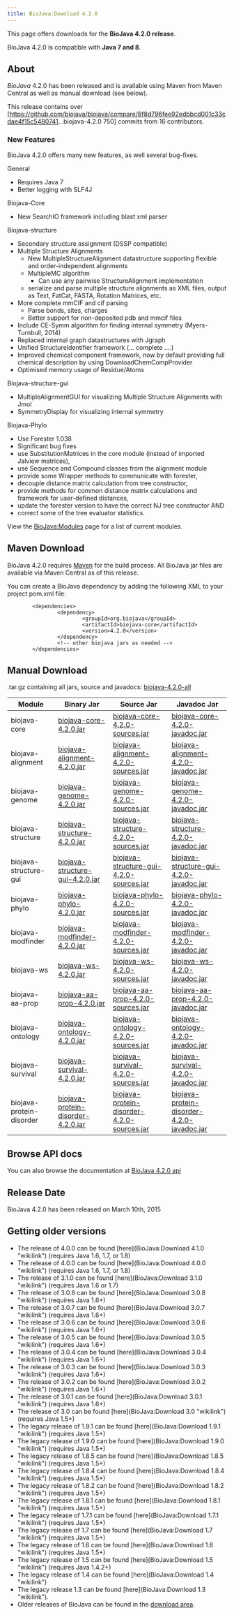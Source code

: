 ```yaml
---
title: BioJava:Download 4.2.0
---
```


This page offers downloads for the <b>BioJava 4.2.0 release</b>.

BioJava 4.2.0 is compatible with <b>Java 7 and 8</b>.

About
-----

*BioJava* 4.2.0 has been released and is available using Maven from
Maven Central as well as manual download (see below).

This release contains over
[<https://github.com/biojava/biojava/compare/6f8d796fee92edbbcd001c33cdae4f15c5480741>...biojava-4.2.0
750] commits from 16 contributors.

### New Features

BioJava 4.2.0 offers many new features, as well several bug-fixes.

General  

-   Requires Java 7
-   Better logging with SLF4J

Biojava-Core  

-   New SearchIO framework including blast xml parser

Biojava-structure  

-   Secondary structure assignment (DSSP compatible)
-   Multiple Structure Alignments
    -   New MultipleStructureAlignment datastructure supporting flexible
        and order-independent alignments
    -   MultipleMC algorithm
        -   Can use any pairwise StructureAlignment implementation
    -   serialize and parse multiple structure alignments as XML files,
        output as Text, FatCat, FASTA, Rotation Matrices, etc.
-   More complete mmCIF and cif parsing
    -   Parse bonds, sites, charges
    -   Better support for non-deposited pdb and mmcif files
-   Include CE-Symm algorithm for finding internal symmetry
    (Myers-Turnbull, 2014)
-   Replaced internal graph datastructures with Jgraph
-   Unified StructureIdentifier framework (... complete ....)
-   Improved chemical component framework, now by default providing full
    chemical description by using DownloadChemCompProvider
-   Optimised memory usage of Residue/Atoms

Biojava-structure-gui  

-   MultipleAlignmentGUI for visualizing Multiple Structure Alignments
    with Jmol
-   SymmetryDisplay for visualizing internal symmetry

Biojava-Phylo  

-   Use Forester 1.038
-   Significant bug fixes
-   use SubstitutionMatrices in the core module (instead of imported
    Jalview matrices),
-   use Sequence and Compound classes from the alignment module
-   provide some Wrapper methods to communicate with forester,
-   decouple distance matrix calculation from tree constructor,
-   provide methods for common distance matrix calculations and
    framework for user-defined distances,
-   update the forester version to have the correct NJ tree constructor
    AND
-   correct some of the tree evaluator statistics.

View the <BioJava:Modules> page for a list of current modules.

Maven Download
--------------

BioJava 4.2.0 requires [Maven](http://maven.apache.org/) for the build
process. All BioJava jar files are available via Maven Central as of
this release.

You can create a BioJava dependency by adding the following XML to your
project pom.xml file:

            <dependencies>
                    <dependency>
                            <groupId>org.biojava</groupId>
                            <artifactId>biojava-core</artifactId>
                            <version>4.2.0</version>
                    </dependency>
                    <!-- other biojava jars as needed -->
            </dependencies> 

Manual Download
---------------

.tar.gz containing all jars, source and javadocs:
[biojava-4.2.0-all](http://biojava.org/download/bj4.2.0/biojava-4.2.0-all.tar.gz)

| Module                   | Binary Jar                                                                                                                                         | Source Jar                                                                                                                                                         | Javadoc Jar                                                                                                                                                        |
|--------------------------|----------------------------------------------------------------------------------------------------------------------------------------------------|--------------------------------------------------------------------------------------------------------------------------------------------------------------------|--------------------------------------------------------------------------------------------------------------------------------------------------------------------|
| biojava-core             | [biojava-core-4.2.0.jar](https://repo1.maven.org/maven2/org/biojava/biojava-core/4.2.0/biojava-core-4.2.0.jar)                                     | [biojava-core-4.2.0-sources.jar](https://repo1.maven.org/maven2/org/biojava/biojava-core/4.2.0/biojava-core-4.2.0-sources.jar)                                     | [biojava-core-4.2.0-javadoc.jar](https://repo1.maven.org/maven2/org/biojava/biojava-core/4.2.0/biojava-core-4.2.0-javadoc.jar)                                     |
| biojava-alignment        | [biojava-alignment-4.2.0.jar](https://repo1.maven.org/maven2/org/biojava/biojava-alignment/4.2.0/biojava-alignment-4.2.0.jar)                      | [biojava-alignment-4.2.0-sources.jar](https://repo1.maven.org/maven2/org/biojava/biojava-alignment/4.2.0/biojava-alignment-4.2.0-sources.jar)                      | [biojava-alignment-4.2.0-javadoc.jar](https://repo1.maven.org/maven2/org/biojava/biojava-alignment/4.2.0/biojava-alignment-4.2.0-javadoc.jar)                      |
| biojava-genome           | [biojava-genome-4.2.0.jar](https://repo1.maven.org/maven2/org/biojava/biojava-genome/4.2.0/biojava-genome-4.2.0.jar)                               | [biojava-genome-4.2.0-sources.jar](https://repo1.maven.org/maven2/org/biojava/biojava-genome/4.2.0/biojava-genome-4.2.0-sources.jar)                               | [biojava-genome-4.2.0-javadoc.jar](https://repo1.maven.org/maven2/org/biojava/biojava-genome/4.2.0/biojava-genome-4.2.0-javadoc.jar)                               |
| biojava-structure        | [biojava-structure-4.2.0.jar](https://repo1.maven.org/maven2/org/biojava/biojava-structure/4.2.0/biojava-structure-4.2.0.jar)                      | [biojava-structure-4.2.0-sources.jar](https://repo1.maven.org/maven2/org/biojava/biojava-structure/4.2.0/biojava-structure-4.2.0-sources.jar)                      | [biojava-structure-4.2.0-javadoc.jar](https://repo1.maven.org/maven2/org/biojava/biojava-structure/4.2.0/biojava-structure-4.2.0-javadoc.jar)                      |
| biojava-structure-gui    | [biojava-structure-gui-4.2.0.jar](https://repo1.maven.org/maven2/org/biojava/biojava-structure-gui/4.2.0/biojava-structure-gui-4.2.0.jar)          | [biojava-structure-gui-4.2.0-sources.jar](https://repo1.maven.org/maven2/org/biojava/biojava-structure-gui/4.2.0/biojava-structure-gui-4.2.0-sources.jar)          | [biojava-structure-gui-4.2.0-javadoc.jar](https://repo1.maven.org/maven2/org/biojava/biojava-structure-gui/4.2.0/biojava-structure-gui-4.2.0-javadoc.jar)          |
| biojava-phylo            | [biojava-phylo-4.2.0.jar](https://repo1.maven.org/maven2/org/biojava/biojava-phylo/4.2.0/biojava-phylo-4.2.0.jar)                                  | [biojava-phylo-4.2.0-sources.jar](https://repo1.maven.org/maven2/org/biojava/biojava-phylo/4.2.0/biojava-phylo-4.2.0-sources.jar)                                  | [biojava-phylo-4.2.0-javadoc.jar](https://repo1.maven.org/maven2/org/biojava/biojava-phylo/4.2.0/biojava-phylo-4.2.0-javadoc.jar)                                  |
| biojava-modfinder        | [biojava-modfinder-4.2.0.jar](https://repo1.maven.org/maven2/org/biojava/biojava-modfinder/4.2.0/biojava-modfinder-4.2.0.jar)                      | [biojava-modfinder-4.2.0-sources.jar](https://repo1.maven.org/maven2/org/biojava/biojava-modfinder/4.2.0/biojava-modfinder-4.2.0-sources.jar)                      | [biojava-modfinder-4.2.0-javadoc.jar](https://repo1.maven.org/maven2/org/biojava/biojava-modfinder/4.2.0/biojava-modfinder-4.2.0-javadoc.jar)                      |
| biojava-ws               | [biojava-ws-4.2.0.jar](https://repo1.maven.org/maven2/org/biojava/biojava-ws/4.2.0/biojava-ws-4.2.0.jar)                                           | [biojava-ws-4.2.0-sources.jar](https://repo1.maven.org/maven2/org/biojava/biojava-ws/4.2.0/biojava-ws-4.2.0-sources.jar)                                           | [biojava-ws-4.2.0-javadoc.jar](https://repo1.maven.org/maven2/org/biojava/biojava-ws/4.2.0/biojava-ws-4.2.0-javadoc.jar)                                           |
| biojava-aa-prop          | [biojava-aa-prop-4.2.0.jar](https://repo1.maven.org/maven2/org/biojava/biojava-aa-prop/4.2.0/biojava-aa-prop-4.2.0.jar)                            | [biojava-aa-prop-4.2.0-sources.jar](https://repo1.maven.org/maven2/org/biojava/biojava-aa-prop/4.2.0/biojava-aa-prop-4.2.0-sources.jar)                            | [biojava-aa-prop-4.2.0-javadoc.jar](https://repo1.maven.org/maven2/org/biojava/biojava-aa-prop/4.2.0/biojava-aa-prop-4.2.0-javadoc.jar)                            |
| biojava-ontology         | [biojava-ontology-4.2.0.jar](https://repo1.maven.org/maven2/org/biojava/biojava-ontology/4.2.0/biojava-ontology-4.2.0.jar)                         | [biojava-ontology-4.2.0-sources.jar](https://repo1.maven.org/maven2/org/biojava/biojava-ontology/4.2.0/biojava-ontology-4.2.0-sources.jar)                         | [biojava-ontology-4.2.0-javadoc.jar](https://repo1.maven.org/maven2/org/biojava/biojava-ontology/4.2.0/biojava-ontology-4.2.0-javadoc.jar)                         |
| biojava-survival         | [biojava-survival-4.2.0.jar](https://repo1.maven.org/maven2/org/biojava/biojava-survival/4.2.0/biojava-survival-4.2.0.jar)                         | [biojava-survival-4.2.0-sources.jar](https://repo1.maven.org/maven2/org/biojava/biojava-survival/4.2.0/biojava-survival-4.2.0-sources.jar)                         | [biojava-survival-4.2.0-javadoc.jar](https://repo1.maven.org/maven2/org/biojava/biojava-survival/4.2.0/biojava-survival-4.2.0-javadoc.jar)                         |
| biojava-protein-disorder | [biojava-protein-disorder-4.2.0.jar](https://repo1.maven.org/maven2/org/biojava/biojava-protein-disorder/4.2.0/biojava-protein-disorder-4.2.0.jar) | [biojava-protein-disorder-4.2.0-sources.jar](https://repo1.maven.org/maven2/org/biojava/biojava-protein-disorder/4.2.0/biojava-protein-disorder-4.2.0-sources.jar) | [biojava-protein-disorder-4.2.0-javadoc.jar](https://repo1.maven.org/maven2/org/biojava/biojava-protein-disorder/4.2.0/biojava-protein-disorder-4.2.0-javadoc.jar) |

Browse API docs
---------------

You can also browse the documentation at [BioJava 4.2.0
api](http://www.biojava.org/docs/api4.2.0/)

Release Date
------------

BioJava 4.2.0 has been released on March 10th, 2015

Getting older versions
----------------------

-   The release of 4.0.0 can be found
    [here](BioJava:Download 4.1.0 "wikilink") (requires Java 1.6, 1.7,
    or 1.8)
-   The release of 4.0.0 can be found
    [here](BioJava:Download 4.0.0 "wikilink") (requires Java 1.6, 1.7,
    or 1.8)
-   The release of 3.1.0 can be found
    [here](BioJava:Download 3.1.0 "wikilink") (requires Java 1.6 or 1.7)
-   The release of 3.0.8 can be found
    [here](BioJava:Download 3.0.8 "wikilink") (requires Java 1.6+)
-   The release of 3.0.7 can be found
    [here](BioJava:Download 3.0.7 "wikilink") (requires Java 1.6+)
-   The release of 3.0.6 can be found
    [here](BioJava:Download 3.0.6 "wikilink") (requires Java 1.6+)
-   The release of 3.0.5 can be found
    [here](BioJava:Download 3.0.5 "wikilink") (requires Java 1.6+)
-   The release of 3.0.4 can be found
    [here](BioJava:Download 3.0.4 "wikilink") (requires Java 1.6+)
-   The release of 3.0.3 can be found
    [here](BioJava:Download 3.0.3 "wikilink") (requires Java 1.6+)
-   The release of 3.0.2 can be found
    [here](BioJava:Download 3.0.2 "wikilink") (requires Java 1.6+)
-   The release of 3.0.1 can be found
    [here](BioJava:Download 3.0.1 "wikilink") (requires Java 1.6+)
-   The release of 3.0 can be found
    [here](BioJava:Download 3.0 "wikilink") (requires Java 1.5+)
-   The legacy release of 1.9.1 can be found
    [here](BioJava:Download 1.9.1 "wikilink") (requires Java 1.5+)
-   The legacy release of 1.9.0 can be found
    [here](BioJava:Download 1.9.0 "wikilink") (requires Java 1.5+)
-   The legacy release of 1.8.5 can be found
    [here](BioJava:Download 1.8.5 "wikilink") (requires Java 1.5+)
-   The legacy release of 1.8.4 can be found
    [here](BioJava:Download 1.8.4 "wikilink") (requires Java 1.5+)
-   The legacy release of 1.8.2 can be found
    [here](BioJava:Download 1.8.2 "wikilink") (requires Java 1.5+)
-   The legacy release of 1.8.1 can be found
    [here](BioJava:Download 1.8.1 "wikilink") (requires Java 1.5+)
-   The legacy release of 1.7.1 can be found
    [here](BioJava:Download 1.7.1 "wikilink") (requires Java 1.5+)
-   The legacy release of 1.7 can be found
    [here](BioJava:Download 1.7 "wikilink") (requires Java 1.5+)
-   The legacy release of 1.6 can be found
    [here](BioJava:Download 1.6 "wikilink") (requires Java 1.5+)
-   The legacy release of 1.5 can be found
    [here](BioJava:Download 1.5 "wikilink") (requires Java 1.4.2+)
-   The legacy release of 1.4 can be found
    [here](BioJava:Download 1.4 "wikilink")
-   The legacy release 1.3 can be found
    [here](BioJava:Download 1.3 "wikilink").
-   Older releases of BioJava can be found in the [download
    area](http://www.biojava.org/download/).

